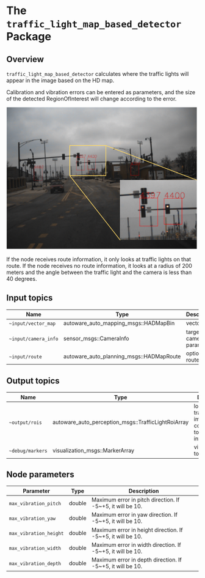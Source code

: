 # The `traffic_light_map_based_detector` Package

## Overview

`traffic_light_map_based_detector` calculates where the traffic lights will appear in the image based on the HD map.

Calibration and vibration errors can be entered as parameters, and the size of the detected RegionOfInterest will change according to the error.

![traffic_light_map_based_detector_result](./docs/traffic_light_map_based_detector_result.svg)

If the node receives route information, it only looks at traffic lights on that route.
If the node receives no route information, it looks at a radius of 200 meters and the angle between the traffic light and the camera is less than 40 degrees.

## Input topics

| Name                 | Type                                     | Description             |
| -------------------- | ---------------------------------------- | ----------------------- |
| `~input/vector_map`  | autoware_auto_mapping_msgs::HADMapBin    | vector map              |
| `~input/camera_info` | sensor_msgs::CameraInfo                  | target camera parameter |
| `~input/route`       | autoware_auto_planning_msgs::HADMapRoute | optional: route         |

## Output topics

| Name             | Type                                                | Description                                                          |
| ---------------- | --------------------------------------------------- | -------------------------------------------------------------------- |
| `~output/rois`   | autoware_auto_perception_msgs::TrafficLightRoiArray | location of traffic lights in image corresponding to the camera info |
| `~debug/markers` | visualization_msgs::MarkerArray                     | visualization to debug                                               |

## Node parameters

| Parameter              | Type   | Description                                                 |
| ---------------------- | ------ | ----------------------------------------------------------- |
| `max_vibration_pitch`  | double | Maximum error in pitch direction. If -5~+5, it will be 10.  |
| `max_vibration_yaw`    | double | Maximum error in yaw direction. If -5~+5, it will be 10.    |
| `max_vibration_height` | double | Maximum error in height direction. If -5~+5, it will be 10. |
| `max_vibration_width`  | double | Maximum error in width direction. If -5~+5, it will be 10.  |
| `max_vibration_depth`  | double | Maximum error in depth direction. If -5~+5, it will be 10.  |
